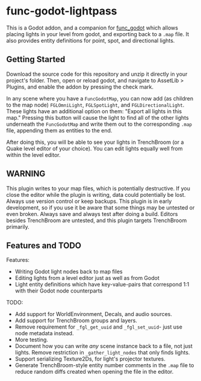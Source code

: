 # func-godot-lightpass

This is a Godot addon, and a companion for [func_godot](https://github.com/func_godot/func_godot_plugin)
which allows placing lights in your level from godot, and exporting back to
a `.map` file. It also provides entity definitions for point, spot, and
directional lights.

## Getting Started

Download the source code for this repository and unzip it directly in your
project's folder. Then, open or reload godot, and navigate to
AssetLib > Plugins, and enable the addon by pressing the check mark.

In any scene where you have a `FuncGodotMap`, you can now add (as children to
the map node) `FGLOmniLight`, `FGLSpotLight`, and `FGLDirectionalLight`.
These lights have an additional option on them: "Export all lights in this map."
Pressing this button will cause the light to find all of the other lights
underneath the `FuncGodotMap` and write them out to the corresponding `.map`
file, appending them as entities to the end.

After doing this, you will be able to see your lights in TrenchBroom (or a Quake
level editor of your choice). You can edit lights equally well from within the
level editor.

## WARNING

This plugin writes to your map files, which is potentially destructive. If you
close the editor while the plugin is writing, data could potentially be lost.
Always use version control or keep backups.
This plugin is in early development, so if you use it be aware that some things
may be untested or even broken. Always save and always test after doing a build.
Editors besides TrenchBroom are untested, and this plugin targets TrenchBroom
primarily.

## Features and TODO

Features:

- Writing Godot light nodes back to map files
- Editing lights from a level editor just as well as from Godot
- Light entity definitions which have key-value-pairs that correspond 1:1 with
  their Godot node counterparts

TODO:

- Add support for WorldEnvironment, Decals, and audio sources.
- Add support for TrenchBroom groups and layers.
- Remove requirement for `_fgl_get_uuid` and `_fgl_set_uuid`- just use node
  metadata instead.
- More testing.
- Document how you can write *any* scene instance back to a file, not just
  lights. Remove restriction in `_gather_light_nodes` that only finds lights.
- Support serializing Texture2Ds, for light's projector textures.
- Generate TrenchBroom-style entity number comments in the `.map` file to reduce
  random diffs created when opening the file in the editor.
